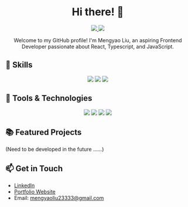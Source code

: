 <h1 align="center">Hi there! 👋</h1>
<p align="center">
  <a href="[https://https://github.com/LynetteLiu2333](https://github.com/LynetteLiu2333)">
    <img src="https://img.shields.io/badge/GitHub-@LynetteLiu2333-blue?style=flat-square&logo=github">
  </a>
  <a href="mailto:mengyaoliu23333@gmail.com">
    <img src="https://img.shields.io/badge/Email-mengyaoliu23333%40gmail.com-%23C25D7F?style=flat-square&logo=gmail">
  </a>
</p>

<p align="center">Welcome to my GitHub profile! I'm Mengyao Liu, an aspiring Frontend Developer passionate about React, Typescript, and JavaScript.</p>

## 🚀 Skills

<p align="center">
  <img src="https://img.shields.io/badge/Code-React-%2361DAFB?style=flat-square&logo=react">
  <img src="https://img.shields.io/badge/Code-Tailwind_CSS-%2338B2AC?style=flat-square&logo=tailwind-css">
  <img src="https://img.shields.io/badge/Code-JavaScript-%23F7DF1E?style=flat-square&logo=javascript">
</p>

## 🔧 Tools & Technologies

<p align="center">
  <img src="https://img.shields.io/badge/Code-HTML5-%23E34F26?style=flat-square&logo=html5">
  <img src="https://img.shields.io/badge/Code-CSS3-%231572B6?style=flat-square&logo=css3">
  <img src="https://img.shields.io/badge/Tools-Git-%23F05032?style=flat-square&logo=git">
  <img src="https://img.shields.io/badge/Tools-Visual_Studio_Code-%23007ACC?style=flat-square&logo=visual-studio-code">
</p>

## 📚 Featured Projects

(Need to be developed in the future ......)

## 📫 Get in Touch

- [LinkedIn](xxx)
- [Portfolio Website](xxx)
- Email: <mengyaoliu23333@gmail.com>
